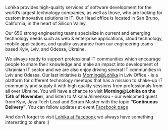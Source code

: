 <img class="img-responsive feature-image" src="{{ site.baseurl }}/img/posts/lohika_banner.jpg" style="display:none">

 Lohika provides high-quality services of software development for the world’s largest technology companies, as well as those, who are looking for custom innovative solutions in IT. Our Head office is located in San Bruno, California, in the heart of Silicon Valley.

Our 650 strong engineering teams specialize in current and emerging technology needs such as web & enterprise applications, cloud technology, mobile applications, and quality assurance from our engineering teams based Kyiv, Lviv, and Odessa, Ukraine.

We always ready to support professional IT communities which encourage people to share their knowledge and make an impact into development of Ukrainian IT sector and we are also enjoy driving several IT communities in Lviv and Odessa. Our last initiative is [Morning@Lohika](http://morning.lohika.com/) in Lviv Office - is a platform for different technology meetups that has a mission to shake-up IT community and supply it with high quality sessions from professionals from all over Ukraine. You will have a chance to visit **Morning@Lohika on the 15th of November**, and listen to  Mikalai Alimenkou - our welcomed guest from Kyiv, Java Tech Lead and Scrum Master with the topic **“Continuous Delivery”**. You can follow updates at event [Facebook page](https://www.facebook.com/groups/morning.lohika/)

And don’t forget to visit [Lohika at Facebook](https://www.facebook.com/pages/Lohika/253302288033498) we always have something interesting to share :)
